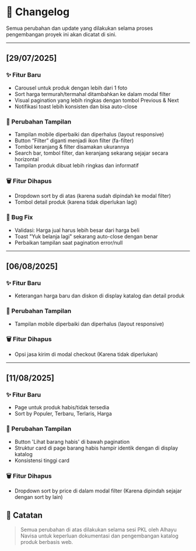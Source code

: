 # 📝 Changelog

Semua perubahan dan update yang dilakukan selama proses pengembangan proyek ini akan dicatat di sini.

---

## [29/07/2025]

### ✨ Fitur Baru
- Carousel untuk produk dengan lebih dari 1 foto
- Sort harga termurah/termahal ditambahkan ke dalam modal filter
- Visual pagination yang lebih ringkas dengan tombol Previous & Next
- Notifikasi toast lebih konsisten dan bisa auto-close

### 🧹 Perubahan Tampilan
- Tampilan mobile diperbaiki dan diperhalus (layout responsive)
- Button “Filter” diganti menjadi ikon filter (fa-filter)
- Tombol keranjang & filter disamakan ukurannya
- Search bar, tombol filter, dan keranjang sekarang sejajar secara horizontal
- Tampilan produk dibuat lebih ringkas dan informatif

### 🗑️ Fitur Dihapus
- Dropdown sort by di atas (karena sudah dipindah ke modal filter)
- Tombol detail produk (karena tidak diperlukan lagi)

### 🐛 Bug Fix
- Validasi: Harga jual harus lebih besar dari harga beli
- Toast "Yuk belanja lagi" sekarang auto-close dengan benar
- Perbaikan tampilan saat pagination error/null

---

## [06/08/2025]

### ✨ Fitur Baru
- Keterangan harga baru dan diskon di display katalog dan detail produk

### 🧹 Perubahan Tampilan
- Tampilan mobile diperbaiki dan diperhalus (layout responsive)

### 🗑️ Fitur Dihapus
- Opsi jasa kirim di modal checkout (Karena tidak diperlukan)

---

## [11/08/2025]

### ✨ Fitur Baru
- Page untuk produk habis/tidak tersedia
- Sort by Populer, Terbaru, Terlaris, Harga

### 🧹 Perubahan Tampilan
- Button 'Lihat barang habis' di bawah pagination
- Struktur card di page barang habis hampir identik dengan di display katalog
- Konsistensi tinggi card

### 🗑️ Fitur Dihapus
- Dropdown sort by price di dalam modal filter (Karena dipindah sejajar dengan sort by lain)

## 📅 Catatan

> Semua perubahan di atas dilakukan selama sesi PKL oleh Alhayu Navisa untuk keperluan dokumentasi dan pengembangan katalog produk berbasis web.
